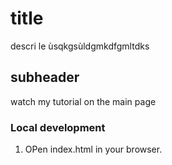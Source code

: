 # title 

descri le ùsqkgsùldgmkdfgmltdks


## subheader 

watch my tutorial on the main page

### Local development

1. OPen index.html in your browser.